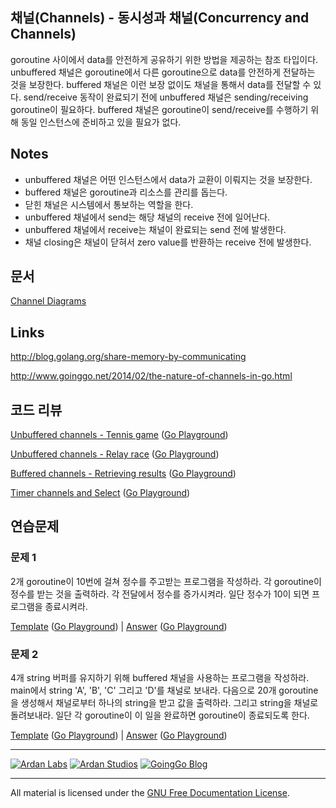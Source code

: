 ## 채널(Channels) - 동시성과 채널(Concurrency and Channels)

goroutine 사이에서 data를 안전하게 공유하기 위한 방법을 제공하는 참조 타입이다. unbuffered 채널은 goroutine에서 다른 goroutine으로 data를 안전하게 전달하는 것을 보장한다. buffered 채널은 이런 보장 없이도 채널을 통해서 data를 전달할 수 있다. send/receive 동작이 완료되기 전에 unbuffered 채널은 sending/receiving goroutine이 필요하다. buffered 채널은 goroutine이 send/receive를 수행하기 위해 동일 인스턴스에 준비하고 있을 필요가 없다.

## Notes

* unbuffered 채널은 어떤 인스턴스에서 data가 교환이 이뤄지는 것을 보장한다.
* buffered 채널은 goroutine과 리소스를 관리를 돕는다.
* 닫힌 채널은 시스템에서 통보하는 역할을 한다.
* unbuffered 채널에서 send는 해당 채널의 receive 전에 일어난다.
* unbuffered 채널에서 receive는 채널이 완료되는 send 전에 발생한다.
* 채널 closing은 채널이 닫혀서 zero value를 반환하는 receive 전에 발생한다.

## 문서

[Channel Diagrams](documentation/channels.md)

## Links

http://blog.golang.org/share-memory-by-communicating

http://www.goinggo.net/2014/02/the-nature-of-channels-in-go.html

## 코드 리뷰

[Unbuffered channels - Tennis game](example1/example1.go) ([Go Playground](http://play.golang.org/p/7WO_eOJx_G))

[Unbuffered channels - Relay race](example2/example2.go) ([Go Playground](http://play.golang.org/p/AzJuQsPG3a))

[Buffered channels - Retrieving results](example3/example3.go) ([Go Playground](http://play.golang.org/p/yOn3nZU5rf))

[Timer channels and Select](example4/example4.go) ([Go Playground](http://play.golang.org/p/KuMG3o_7-C))

## 연습문제

### 문제 1
2개 goroutine이 10번에 걸쳐 정수를 주고받는 프로그램을 작성하라. 각 goroutine이 정수를 받는 것을 출력하라. 각 전달에서 정수를 증가시켜라. 일단 정수가 10이 되면 프로그램을 종료시켜라.

[Template](exercises/template1/template1.go) ([Go Playground](http://play.golang.org/p/G7O-DnJrEA)) | 
[Answer](exercises/exercise1/exercise1.go) ([Go Playground](https://play.golang.org/p/v7fEyd86i3))

### 문제 2
4개 string 버퍼를 유지하기 위해 buffered 채널을 사용하는 프로그램을 작성하라. main에서 string 'A', 'B', 'C' 그리고 'D'를 채널로 보내라. 다음으로 20개 goroutine을 생성해서 채널로부터 하나의 string을 받고 값을 출력하라. 그리고 string을 채널로 돌려보내라. 일단 각 goroutine이 이 일을 완료하면 goroutine이 종료되도록 한다.

[Template](exercises/template2/template2.go) ([Go Playground](http://play.golang.org/p/vc6c1-M2EB)) | 
[Answer](exercises/exercise2/exercise2.go) ([Go Playground](http://play.golang.org/p/K9gNyTRA0s))

___
[![Ardan Labs](../../00-slides/images/ggt_logo.png)](http://www.ardanlabs.com)
[![Ardan Studios](../../00-slides/images/ardan_logo.png)](http://www.ardanstudios.com)
[![GoingGo Blog](../../00-slides/images/ggb_logo.png)](http://www.goinggo.net)
___
All material is licensed under the [GNU Free Documentation License](https://github.com/ArdanStudios/gotraining/blob/master/LICENSE).
